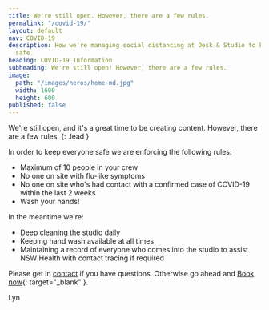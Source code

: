 ```yaml
---
title: We're still open. However, there are a few rules.
permalink: "/covid-19/"
layout: default
nav: COVID-19
description: How we're managing social distancing at Desk & Studio to keep everyone
  safe.
heading: COVID-19 Information
subheading: We're still open! However, there are a few rules.
image:
  path: "/images/heros/home-md.jpg"
  width: 1600
  height: 600
published: false
---
```


We're still open, and it's a great time to be creating content. However, there are a few rules.
{: .lead }

In order to keep everyone safe we are enforcing the following rules:

- Maximum of 10 people in your crew
- No one on site with flu-like symptoms
- No one on site who's had contact with a confirmed case of COVID-19 within the last 2 weeks
- Wash your hands!

In the meantime we're:

- Deep cleaning the studio daily
- Keeping hand wash available at all times
- Maintaining a record of everyone who comes into the studio to assist NSW Health with contact tracing if required

Please get in [contact](/contact/) if you have questions. Otherwise go ahead and [Book now](https://deskandstudio.simplybook.me/v2/#book){: target="_blank" }.

Lyn
